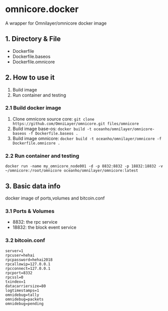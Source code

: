 # omnicore.docker

A wrapper for Omnilayer/omnicore docker image

## 1. Directory & File

* Dockerfile
* Dockerfile.baseos
* Dockerfile.omnicore

## 2. How to use it

1. Build image
1. Run container and testing

### 2.1 Build docker image

1. Clone omnicore source core: `git clone https://github.com/OmniLayer/omnicore.git files/omnicore`
1. Build image base-os: `docker build -t oceanho/omnilayer/omnicore-baseos -f Dockerfile.baseos .`
1. Build image omnicore: `docker build -t oceanho/omnilayer/omnicore -f Dockerfile.omnicore .`

### 2.2 Run container and testing

`docker run -name my_omnicore_node001 -d -p 8832:8832 -p 18832:18832 -v ~/omnicore:/root/omnicore oceanho/omnilayer/omnicore:latest`

## 3. Basic data info

docker image of ports,volumes and bitcoin.conf

### 3.1 Ports & Volumes

* 8832: the rpc service
* 18832: the block event service

### 3.2 bitcoin.conf

``` text
server=1
rpcuser=hehai
rpcpassword=hehai2018
rpcallowip=127.0.0.1
rpcconnect=127.0.0.1
rpcport=8332
rpcssl=0
txindex=1
datacarriersize=80
logtimestamps=1
omnidebug=tally
omnidebug=packets
omnidebug=pending
```
